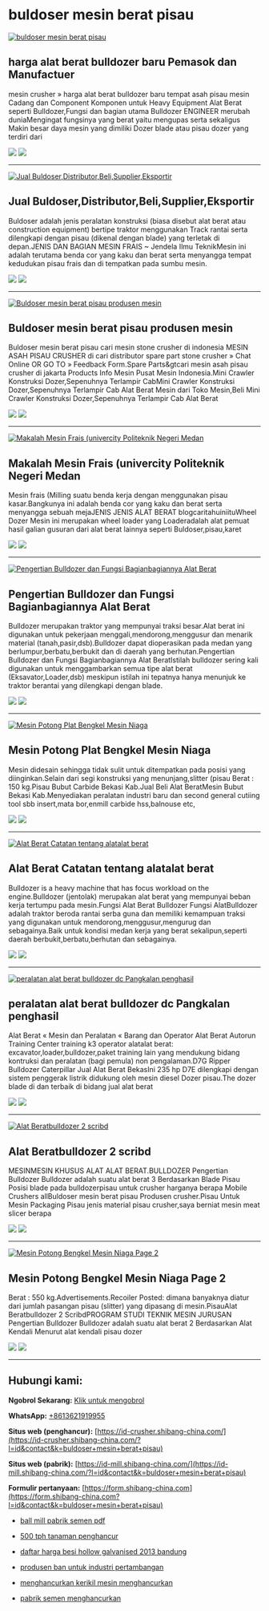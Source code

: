 # buldoser mesin berat pisau

<a href="https://swt.shibang-china.com/?l=id&img&k=buldoser+mesin+berat+pisau" target="_blank">![buldoser mesin berat pisau](http://static.shibang-china.com/all-800x300/649.jpg)</a>

## harga alat berat bulldozer baru Pemasok dan Manufactuer
mesin crusher » harga alat berat bulldozer baru tempat asah pisau mesin Cadang dan Component Komponen untuk Heavy Equipment Alat Berat seperti Bulldozer,Fungsi dan bagian utama Bulldozer ENGINEER merubah duniaMengingat fungsinya yang berat yaitu mengupas serta sekaligus Makin besar daya mesin yang dimiliki Dozer blade atau pisau dozer yang terdiri dari


<a href="https://whatsapp.shibangsoft.com/WhatsApp.php" target="_blank" title="WhatsApp">![](http://static.shibang-china.com/icon/whatsapp.png)</a> <a href="https://swt.shibang-china.com/?l=id&icon&k=buldoser+mesin+berat+pisau" target="_blank">![](http://static.shibang-china.com/icon/chat-id.png)</a>

---

<a href="https://swt.shibang-china.com/?l=id&img&k=buldoser+mesin+berat+pisau" target="_blank">![Jual Buldoser,Distributor,Beli,Supplier,Eksportir](http://static.shibang-china.com/all-800x300/438.jpg)</a>

## Jual Buldoser,Distributor,Beli,Supplier,Eksportir
Buldoser adalah jenis peralatan konstruksi (biasa disebut alat berat atau construction equipment) bertipe traktor menggunakan Track rantai serta dilengkapi dengan pisau (dikenal dengan blade) yang terletak di depan.JENIS DAN BAGIAN MESIN FRAIS ~ Jendela Ilmu TeknikMesin ini adalah terutama benda cor yang kaku dan berat serta menyangga tempat kedudukan pisau frais dan di tempatkan pada sumbu mesin.


<a href="https://whatsapp.shibangsoft.com/WhatsApp.php" target="_blank" title="WhatsApp">![](http://static.shibang-china.com/icon/whatsapp.png)</a> <a href="https://swt.shibang-china.com/?l=id&icon&k=buldoser+mesin+berat+pisau" target="_blank">![](http://static.shibang-china.com/icon/chat-id.png)</a>

---

<a href="https://swt.shibang-china.com/?l=id&img&k=buldoser+mesin+berat+pisau" target="_blank">![Buldoser mesin berat pisau produsen mesin](http://static.shibang-china.com/all-800x300/142.jpg)</a>

## Buldoser mesin berat pisau produsen mesin
Buldoser mesin berat pisau cari mesin stone crusher di indonesia MESIN ASAH PISAU CRUSHER di cari distributor spare part stone crusher » Chat Online OR GO TO » Feedback Form.Spare Parts&gtcari mesin asah pisau crusher di jakarta Products Info Mesin Pusat Mesin Indonesia.Mini Crawler Konstruksi Dozer,Sepenuhnya Terlampir CabMini Crawler Konstruksi Dozer,Sepenuhnya Terlampir Cab Alat Berat Mesin dari Toko Mesin,Beli Mini Crawler Konstruksi Dozer,Sepenuhnya Terlampir Cab Alat Berat


<a href="https://whatsapp.shibangsoft.com/WhatsApp.php" target="_blank" title="WhatsApp">![](http://static.shibang-china.com/icon/whatsapp.png)</a> <a href="https://swt.shibang-china.com/?l=id&icon&k=buldoser+mesin+berat+pisau" target="_blank">![](http://static.shibang-china.com/icon/chat-id.png)</a>

---

<a href="https://swt.shibang-china.com/?l=id&img&k=buldoser+mesin+berat+pisau" target="_blank">![Makalah Mesin Frais (univercity Politeknik Negeri Medan](http://static.shibang-china.com/all-800x300/430.jpg)</a>

## Makalah Mesin Frais (univercity Politeknik Negeri Medan
Mesin frais (Milling suatu benda kerja dengan menggunakan pisau kasar.Bangkunya ini adalah benda cor yang kaku dan berat serta menyangga sebuah mejaJENIS JENIS ALAT BERAT blogcaritahuiniituWheel Dozer Mesin ini merupakan wheel loader yang Loaderadalah alat pemuat hasil galian gusuran dari alat berat lainnya seperti Buldoser,pisau,karet


<a href="https://whatsapp.shibangsoft.com/WhatsApp.php" target="_blank" title="WhatsApp">![](http://static.shibang-china.com/icon/whatsapp.png)</a> <a href="https://swt.shibang-china.com/?l=id&icon&k=buldoser+mesin+berat+pisau" target="_blank">![](http://static.shibang-china.com/icon/chat-id.png)</a>

---

<a href="https://swt.shibang-china.com/?l=id&img&k=buldoser+mesin+berat+pisau" target="_blank">![Pengertian Bulldozer dan Fungsi Bagianbagiannya Alat Berat](http://static.shibang-china.com/all-800x300/797.jpg)</a>

## Pengertian Bulldozer dan Fungsi Bagianbagiannya Alat Berat
Bulldozer merupakan traktor yang mempunyai traksi besar.Alat berat ini digunakan untuk pekerjaan menggali,mendorong,menggusur dan menarik material (tanah,pasir,dsb).Bulldozer dapat dioperasikan pada medan yang berlumpur,berbatu,berbukit dan di daerah yang berhutan.Pengertian Bulldozer dan Fungsi Bagianbagiannya Alat BeratIstilah bulldozer sering kali digunakan untuk menggambarkan semua tipe alat berat (Eksavator,Loader,dsb) meskipun istilah ini tepatnya hanya menunjuk ke traktor berantai yang dilengkapi dengan blade.


<a href="https://whatsapp.shibangsoft.com/WhatsApp.php" target="_blank" title="WhatsApp">![](http://static.shibang-china.com/icon/whatsapp.png)</a> <a href="https://swt.shibang-china.com/?l=id&icon&k=buldoser+mesin+berat+pisau" target="_blank">![](http://static.shibang-china.com/icon/chat-id.png)</a>

---

<a href="https://swt.shibang-china.com/?l=id&img&k=buldoser+mesin+berat+pisau" target="_blank">![Mesin Potong Plat Bengkel Mesin Niaga](http://static.shibang-china.com/all-800x300/1353.jpg)</a>

## Mesin Potong Plat Bengkel Mesin Niaga
Mesin didesain sehingga tidak sulit untuk ditempatkan pada posisi yang diinginkan.Selain dari segi konstruksi yang menunjang,slitter (pisau Berat : 150 kg.Pisau Bubut Carbide Bekasi Kab.Jual Beli Alat BeratMesin Bubut Bekasi Kab.Menyediakan peralatan industri baru dan second general cutiing tool sbb insert,mata bor,enmill carbide hss,balnouse etc,


<a href="https://whatsapp.shibangsoft.com/WhatsApp.php" target="_blank" title="WhatsApp">![](http://static.shibang-china.com/icon/whatsapp.png)</a> <a href="https://swt.shibang-china.com/?l=id&icon&k=buldoser+mesin+berat+pisau" target="_blank">![](http://static.shibang-china.com/icon/chat-id.png)</a>

---

<a href="https://swt.shibang-china.com/?l=id&img&k=buldoser+mesin+berat+pisau" target="_blank">![Alat Berat Catatan tentang alatalat berat](http://static.shibang-china.com/all-800x300/1456.jpg)</a>

## Alat Berat Catatan tentang alatalat berat
Bulldozer is a heavy machine that has focus workload on the engine.Bulldozer (jentolak) merupakan alat berat yang mempunyai beban kerja tertumpu pada mesin.Fungsi Alat Berat Bulldozer Fungsi AlatBulldozer adalah traktor beroda rantai serba guna dan memiliki kemampuan traksi yang digunakan untuk mendorong,menggusur,mengurug dan sebagainya.Baik untuk kondisi medan kerja yang berat sekalipun,seperti daerah berbukit,berbatu,berhutan dan sebagainya.


<a href="https://whatsapp.shibangsoft.com/WhatsApp.php" target="_blank" title="WhatsApp">![](http://static.shibang-china.com/icon/whatsapp.png)</a> <a href="https://swt.shibang-china.com/?l=id&icon&k=buldoser+mesin+berat+pisau" target="_blank">![](http://static.shibang-china.com/icon/chat-id.png)</a>

---

<a href="https://swt.shibang-china.com/?l=id&img&k=buldoser+mesin+berat+pisau" target="_blank">![peralatan alat berat bulldozer dc Pangkalan penghasil](http://static.shibang-china.com/all-800x300/1199.jpg)</a>

## peralatan alat berat bulldozer dc Pangkalan penghasil
Alat Berat « Mesin dan Peralatan « Barang dan Operator Alat Berat Autorun Training Center training k3 operator alatalat berat: excavator,loader,bulldozer,paket training lain yang mendukung bidang kontruksi dan peralatan (bagi pemula) non pengalaman.D7G Ripper Bulldozer Caterpillar Jual Alat Berat BekasIni 235 hp D7E dilengkapi dengan sistem penggerak listrik didukung oleh mesin diesel Dozer pisau.The dozer blade di dan terbaik di bidang jual alat berat


<a href="https://whatsapp.shibangsoft.com/WhatsApp.php" target="_blank" title="WhatsApp">![](http://static.shibang-china.com/icon/whatsapp.png)</a> <a href="https://swt.shibang-china.com/?l=id&icon&k=buldoser+mesin+berat+pisau" target="_blank">![](http://static.shibang-china.com/icon/chat-id.png)</a>

---

<a href="https://swt.shibang-china.com/?l=id&img&k=buldoser+mesin+berat+pisau" target="_blank">![Alat Beratbulldozer 2 scribd](http://static.shibang-china.com/all-800x300/919.jpg)</a>

## Alat Beratbulldozer 2 scribd
MESINMESIN KHUSUS ALAT ALAT BERAT.BULLDOZER Pengertian Bulldozer Bulldozer adalah suatu alat berat 3 Berdasarkan Blade Pisau Posisi blade pada bulldozerpisau untuk crusher harganya berapa Mobile Crushers allBuldoser mesin berat pisau Produsen crusher.Pisau Untuk Mesin Packaging Pisau jenis material pisau crusher,saya berniat mesin meat slicer berapa


<a href="https://whatsapp.shibangsoft.com/WhatsApp.php" target="_blank" title="WhatsApp">![](http://static.shibang-china.com/icon/whatsapp.png)</a> <a href="https://swt.shibang-china.com/?l=id&icon&k=buldoser+mesin+berat+pisau" target="_blank">![](http://static.shibang-china.com/icon/chat-id.png)</a>

---

<a href="https://swt.shibang-china.com/?l=id&img&k=buldoser+mesin+berat+pisau" target="_blank">![Mesin Potong Bengkel Mesin Niaga Page 2](http://static.shibang-china.com/all-800x300/1223.jpg)</a>

## Mesin Potong Bengkel Mesin Niaga Page 2
Berat : 550 kg.Advertisements.Recoiler Posted: dimana banyaknya diatur dari jumlah pasangan pisau (slitter) yang dipasang di mesin.PisauAlat Beratbulldozer 2 ScribdPROGRAM STUDI TEKNIK MESIN JURUSAN Pengertian Bulldozer Bulldozer adalah suatu alat berat 2 Berdasarkan Alat Kendali Menurut alat kendali pisau dozer


<a href="https://whatsapp.shibangsoft.com/WhatsApp.php" target="_blank" title="WhatsApp">![](http://static.shibang-china.com/icon/whatsapp.png)</a> <a href="https://swt.shibang-china.com/?l=id&icon&k=buldoser+mesin+berat+pisau" target="_blank">![](http://static.shibang-china.com/icon/chat-id.png)</a>

---
## Hubungi kami:

**Ngobrol Sekarang:** [Klik untuk mengobrol](https://swt.shibang-china.com?l=id&contact&k=buldoser+mesin+berat+pisau)

**WhatsApp:**  [+8613621919955](https://whatsapp.shibangsoft.com/WhatsApp.php)

**Situs web (penghancur):** [https://id-crusher.shibang-china.com/](https://id-crusher.shibang-china.com/?l=id&contact&k=buldoser+mesin+berat+pisau)

**Situs web (pabrik):** [https://id-mill.shibang-china.com/](https://id-mill.shibang-china.com/?l=id&contact&k=buldoser+mesin+berat+pisau)

**Formulir pertanyaan:** [https://form.shibang-china.com](https://form.shibang-china.com?l=id&contact&k=buldoser+mesin+berat+pisau)

* [ball mill pabrik semen pdf](../38/ball%20mill%20pabrik%20semen%20pdf.md)

* [500 tph tanaman penghancur](../34/500%20tph%20tanaman%20penghancur.md)

* [daftar harga besi hollow galvanised 2013 bandung](../34/daftar%20harga%20besi%20hollow%20galvanised%202013%20bandung.md)

* [produsen ban untuk industri pertambangan](../39/produsen%20ban%20untuk%20industri%20pertambangan.md)

* [menghancurkan kerikil mesin menghancurkan](../37/menghancurkan%20kerikil%20mesin%20menghancurkan.md)

* [pabrik semen menghancurkan](../40/pabrik%20semen%20menghancurkan.md)